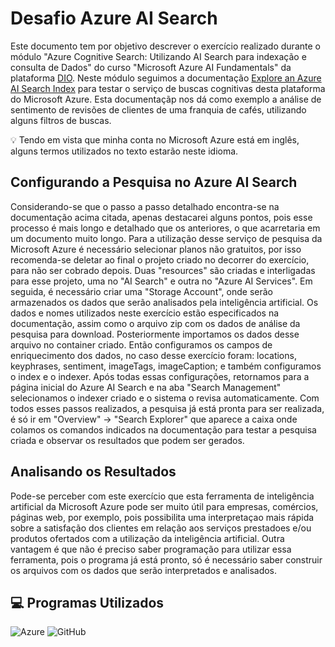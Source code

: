 # Desafio Azure AI Search
Este documento tem por objetivo descrever o exercício realizado durante o módulo "Azure Cognitive Search: Utilizando AI Search para indexação e consulta de Dados" do curso "Microsoft Azure AI Fundamentals" da plataforma [DIO](https://web.dio.me). Neste módulo seguimos a documentação [Explore an Azure AI Search Index](https://aka.ms/ai900-ai-search) para testar o serviço de buscas cognitivas desta plataforma do Microsoft Azure. Esta documentaçãp nos dá como exemplo a análise de sentimento de revisões de clientes de uma franquia de cafés, utilizando alguns filtros de buscas.

💡 Tendo em vista que minha conta no Microsoft Azure está em inglês, alguns termos utilizados no texto estarão neste idioma.

## Configurando a Pesquisa no Azure AI Search
Considerando-se que o passo a passo detalhado encontra-se na documentação acima citada, apenas destacarei alguns pontos, pois esse processo é mais longo e detalhado que os anteriores, o que acarretaria em um documento muito longo. Para a utilização desse serviço de pesquisa da Microsoft Azure é necessário selecionar planos não gratuitos, por isso recomenda-se deletar ao final o projeto criado no decorrer do exercício, para não ser cobrado depois. Duas "resources" são criadas e interligadas para esse projeto, uma no "AI Search" e outra no "Azure AI Services". Em seguida, é necessário criar uma "Storage Account", onde serão armazenados os dados que serão analisados pela inteligência artificial.
Os dados e nomes utilizados neste exercício estão especificados na documentação, assim como o arquivo zip com os dados de análise da pesquisa para download. Posteriormente importamos os dados desse arquivo no container criado. Então configuramos os campos de enriquecimento dos dados, no caso desse exercício foram: locations, keyphrases, sentiment, imageTags, imageCaption; e também configuramos o index e o indexer. Após todas essas configurações, retornamos para a página inicial do Azure AI Search e na aba "Search Management" selecionamos o indexer criado e o sistema o revisa automaticamente.
Com todos esses passos realizados, a pesquisa já está pronta para ser realizada, é só ir em "Overview" -> "Search Explorer" que aparece a caixa onde colamos os comandos indicados na documentação para testar a pesquisa criada e observar os resultados que podem ser gerados.

## Analisando os Resultados
Pode-se perceber com este exercício que esta ferramenta de inteligência artificial da Microsoft Azure pode ser muito útil para empresas, comércios, páginas web, por exemplo, pois possibilita uma interpretaçao mais rápida sobre a satisfação dos clientes em relação aos serviços prestadoes e/ou produtos ofertados com a utilização da inteligência artificial. Outra vantagem é que não é preciso saber programação para utilizar essa ferramenta, pois o programa já está pronto, só é necessário saber construir os arquivos com os dados que serão interpretados e analisados.

## 💻 Programas Utilizados
![Azure](https://img.shields.io/badge/azure-%230072C6.svg?style=for-the-badge&logo=microsoftazure&logoColor=white) ![GitHub](https://img.shields.io/badge/github-%23121011.svg?style=for-the-badge&logo=github&logoColor=white)
